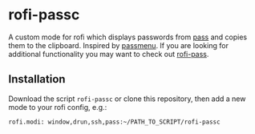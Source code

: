 # rofi-passc

A custom mode for rofi which displays passwords from
[pass](https://www.passwordstore.org/) and copies them to the clipboard.
Inspired by
[passmenu](https://git.zx2c4.com/password-store/tree/contrib/dmenu). If you are
looking for additional functionality you may want to check out
[rofi-pass](https://github.com/carnager/rofi-pass).

## Installation

Download the script `rofi-passc` or clone this repository, then add a new
mode to your rofi config, e.g.:

```
rofi.modi: window,drun,ssh,pass:~/PATH_TO_SCRIPT/rofi-passc
```
